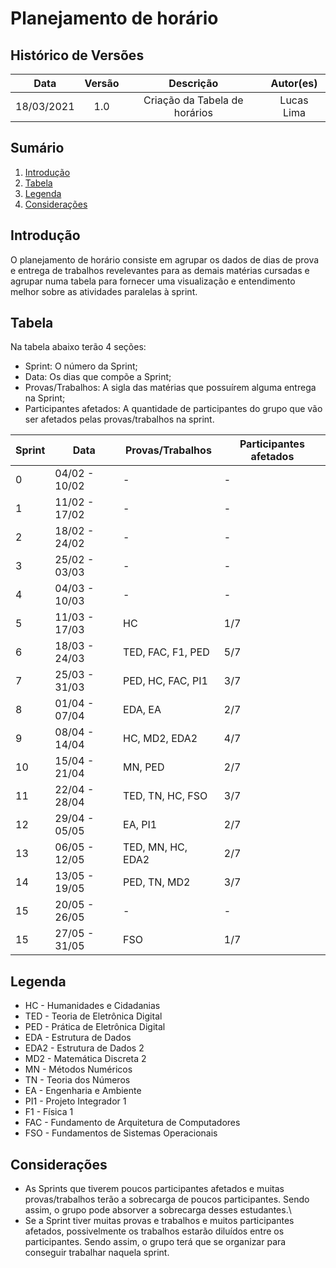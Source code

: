 # Planejamento de horário

## Histórico de Versões
| Data     | Versão   | Descrição | Autor(es) |
|:----------:|:--------:|:----------------------:|:---------------------------:|
| 18/03/2021 |   1.0    | Criação da Tabela de horários |   Lucas Lima  |

## Sumário
1. [Introdução](#Introdução)  
1. [Tabela](#Tabela)
1. [Legenda](#Legenda)
1. [Considerações](#Considerações)

## Introdução
O planejamento de horário consiste em agrupar os dados de dias de prova e entrega de trabalhos revelevantes para as demais matérias cursadas e agrupar numa tabela para fornecer uma visualização e entendimento melhor sobre as atividades paralelas à sprint.

## Tabela
Na tabela abaixo terão 4 seções:
* Sprint: O número da Sprint;
* Data: Os dias que compõe a Sprint;
* Provas/Trabalhos: A sigla das matérias que possuírem alguma entrega na Sprint;
* Participantes afetados: A quantidade de participantes do grupo que vão ser afetados pelas provas/trabalhos na sprint.  

| **Sprint** | **Data** | **Provas/Trabalhos** | **Participantes afetados** |
| ---------- | -------- | -----------| ---- |
| 0 | 04/02 - 10/02 | - | - |
| 1 | 11/02 - 17/02 | - | - |
| 2 | 18/02 - 24/02 | - | - |
| 3 | 25/02 - 03/03 | - | - |
| 4 | 04/03 - 10/03 | - | - |
| 5 | 11/03 - 17/03 | HC | 1/7 |
| 6 | 18/03 - 24/03 | TED, FAC, F1, PED | 5/7 |
| 7 | 25/03 - 31/03 | PED, HC, FAC, PI1 | 3/7 |
| 8 | 01/04 - 07/04 | EDA, EA | 2/7 |
| 9 | 08/04 - 14/04 | HC, MD2, EDA2 | 4/7 |
| 10| 15/04 - 21/04 | MN, PED | 2/7 |
| 11| 22/04 - 28/04 | TED, TN, HC, FSO | 3/7 |
| 12| 29/04 - 05/05 | EA, PI1 | 2/7 |
| 13| 06/05 - 12/05 | TED, MN, HC, EDA2 | 2/7 |
| 14| 13/05 - 19/05 | PED, TN, MD2 | 3/7 |
| 15| 20/05 - 26/05 | - | - |
| 15| 27/05 - 31/05 | FSO | 1/7 |

## Legenda
* HC - Humanidades e Cidadanias
* TED - Teoria de Eletrônica Digital
* PED - Prática de Eletrônica Digital
* EDA - Estrutura de Dados
* EDA2 - Estrutura de Dados 2
* MD2 - Matemática Discreta 2
* MN - Métodos Numéricos
* TN - Teoria dos Números
* EA - Engenharia e Ambiente
* PI1 - Projeto Integrador 1
* F1 - Física 1
* FAC - Fundamento de Arquitetura de Computadores
* FSO - Fundamentos de Sistemas Operacionais

## Considerações
* As Sprints que tiverem poucos participantes afetados e muitas provas/trabalhos terão a sobrecarga de poucos participantes. Sendo assim, o grupo pode absorver a sobrecarga desses estudantes.\
* Se a Sprint tiver muitas provas e trabalhos e muitos participantes afetados, possivelmente os trabalhos estarão diluídos entre os participantes. Sendo assim, o grupo terá que se organizar para conseguir trabalhar naquela sprint.
